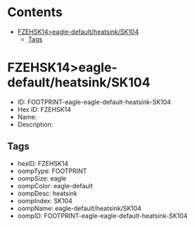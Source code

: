 



Contents
========

* [FZEHSK14>eagle-default/heatsink/SK104](#fzehsk14eagle-defaultheatsinksk104)
	* [Tags](#tags)

# FZEHSK14>eagle-default/heatsink/SK104

- ID: FOOTPRINT-eagle-eagle-default-heatsink-SK104
- Hex ID: FZEHSK14
- Name: 
- Description: 

## Tags

- hexID: FZEHSK14
- oompType: FOOTPRINT
- oompSize: eagle
- oompColor: eagle-default
- oompDesc: heatsink
- oompIndex: SK104
- oompName: eagle-default/heatsink/SK104
- oompID: FOOTPRINT-eagle-eagle-default-heatsink-SK104
